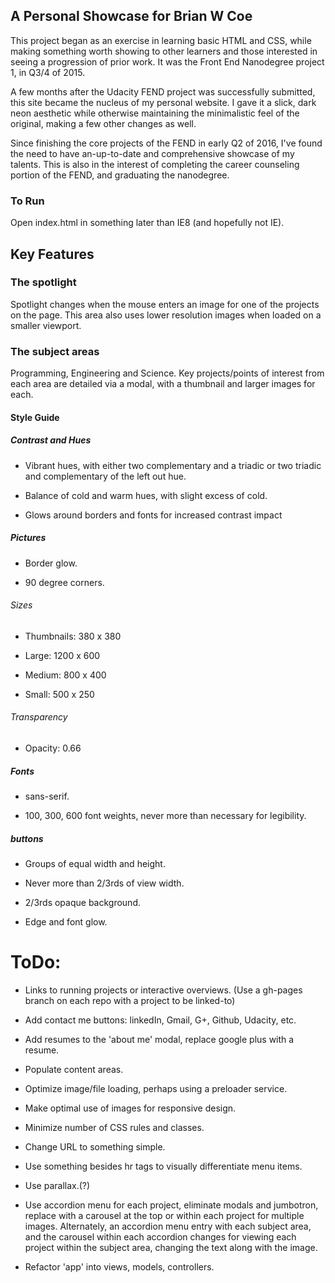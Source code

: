## A Personal Showcase for Brian W Coe

This project began as an exercise in learning basic HTML and CSS, while making something worth showing to other learners and those interested in seeing a progression of prior work. It was the Front End Nanodegree project 1, in Q3/4 of 2015.

A few months after the Udacity FEND project was successfully submitted, this site became the nucleus of my personal website. I gave it a slick, dark neon aesthetic while otherwise maintaining the minimalistic feel of the original, making a few other changes as well.

Since finishing the core projects of the FEND in early Q2 of 2016, I've found the need to have an-up-to-date and comprehensive showcase of my talents. This is also in the interest of completing the career counseling portion of the FEND, and graduating the nanodegree.

### To Run

Open index.html in something later than IE8 (and hopefully not IE).

## Key Features

### The spotlight

Spotlight changes when the mouse enters an image for one of the projects on the page. This area also uses lower resolution images when loaded on a smaller viewport.

### The subject areas

Programming, Engineering and Science. Key projects/points of interest from each area are detailed via a modal, with a thumbnail and larger images for each.

#### Style Guide

##### Contrast and Hues

- Vibrant hues, with either two complementary and a triadic or two triadic and complementary of the left out hue.

- Balance of cold and warm hues, with slight excess of cold.

- Glows around borders and fonts for increased contrast impact

##### Pictures

- Border glow.

- 90 degree corners.

###### Sizes

- Thumbnails: 380 x 380

- Large: 1200 x 600

- Medium: 800 x 400

- Small: 500 x 250

###### Transparency

- Opacity: 0.66

##### Fonts

- sans-serif.

- 100, 300, 600 font weights, never more than necessary for legibility.

##### buttons

- Groups of equal width and height.

- Never more than 2/3rds of view width.

- 2/3rds opaque background.

- Edge and font glow.

# ToDo:

- Links to running projects or interactive overviews. (Use a gh-pages branch on each repo with a project to be linked-to)

- Add contact me buttons: linkedIn, Gmail, G+, Github, Udacity, etc.

- Add resumes to the 'about me' modal, replace google plus with a resume.

- Populate content areas.

- Optimize image/file loading, perhaps using a preloader service.

- Make optimal use of images for responsive design.

- Minimize number of CSS rules and classes.

- Change URL to something simple.

- Use something besides hr tags to visually differentiate menu items.

- Use parallax.(?)

- Use accordion menu for each project, eliminate modals and jumbotron, replace with a carousel at the top or within each project for multiple images. Alternately, an accordion menu entry with each subject area, and the carousel within each accordion changes for viewing each project within the subject area, changing the text along with the image.

- Refactor 'app' into views, models, controllers.
